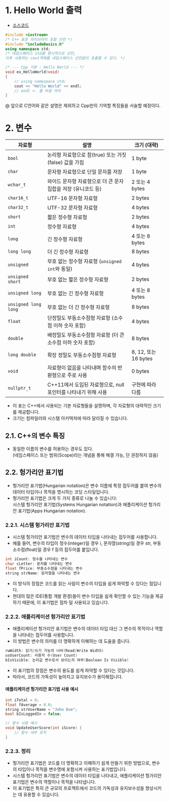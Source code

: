 # 1. Hello World 출력
- [소스코드](../project_Basics/source/includeBasics.cpp#L1)
```cpp
#include <iostream>
/* C++ 표준 라이브러리 포함 선언 */
#include "includeBasics.h"
using namespace std;
/* 네임스페이스 std를 명시적으로 선언,
이후 사용하는 cout객체를 네임스페이스 선언없이 호출할 수 있다. */

/* --- Cpp 기본 : Hello World --- */
void ex_HelloWorld(void)
{
    // using namespace std;
    cout << "Hello World" << endl;
    // endl <- 줄 바꿈 의미
}
```
@ 앞으로 C언어와 같은 설명은 제외하고 Cpp만의 기억할 특징들을 서술할 예정이다.

# 2. 변수
| 자료형                 | 설명                                                                           | 크기 (대략)            |
|------------------------|--------------------------------------------------------------------------------|------------------------|
| `bool`                 | 논리형 자료형으로 참(true) 또는 거짓(false) 값을 가짐                           | 1 byte                 |
| `char`                 | 문자형 자료형으로 단일 문자를 저장                                              | 1 byte                 |
| `wchar_t`              | 와이드 문자형 자료형으로 더 큰 문자 집합을 저장 (유니코드 등)                   | 2 또는 4 bytes         |
| `char16_t`             | UTF-16 문자형 자료형                                                            | 2 bytes                |
| `char32_t`             | UTF-32 문자형 자료형                                                            | 4 bytes                |
| `short`                | 짧은 정수형 자료형                                                              | 2 bytes                |
| `int`                  | 정수형 자료형                                                                   | 4 bytes                |
| `long`                 | 긴 정수형 자료형                                                                | 4 또는 8 bytes         |
| `long long`            | 더 긴 정수형 자료형                                                             | 8 bytes                |
| `unsigned`             | 부호 없는 정수형 자료형 (`unsigned int`와 동일)                                 | 4 bytes                |
| `unsigned short`       | 부호 없는 짧은 정수형 자료형                                                    | 2 bytes                |
| `unsigned long`        | 부호 없는 긴 정수형 자료형                                                      | 4 또는 8 bytes         |
| `unsigned long long`   | 부호 없는 더 긴 정수형 자료형                                                   | 8 bytes                |
| `float`                | 단정밀도 부동소수점형 자료형 (소수점 이하 숫자 포함)                             | 4 bytes                |
| `double`               | 배정밀도 부동소수점형 자료형 (더 큰 소수점 이하 숫자 포함)                       | 8 bytes                |
| `long double`          | 확장 정밀도 부동소수점형 자료형                                                 | 8, 12, 또는 16 bytes   |
| `void`                 | 자료형이 없음을 나타내며 함수의 반환형으로 주로 사용                             | 0 bytes                |
| `nullptr_t`            | C++11에서 도입된 자료형으로, null 포인터를 나타내기 위해 사용                    | 구현에 따라 다름       |
- 이 표는 C++에서 사용되는 기본 자료형들을 설명하며, 각 자료형의 대략적인 크기를 제공합니다.
- 크기는 컴파일러와 시스템 아키텍처에 따라 달라질 수 있습니다.
## 2.1. C++의 변수 특징
- 동일한 이름의 변수를 허용하는 경우도 있다.<br/>(네임스페이스 또는 범위(Scope)라는 개념을 통해 해결 가능, 단 권장하지 않음)
## 2.2. 헝가리안 표기법
- 헝가리안 표기법(Hungarian notation)은 변수 이름에 특정 접두어를 붙여 변수의 데이터 타입이나 목적을 명시하는 코딩 스타일입니다.
- 헝가리안 표기법은 크게 두 가지 종류로 나눌 수 있습니다: <br/>시스템 헝가리안 표기법(Systems Hungarian notation)과 애플리케이션 헝가리안 표기법(Apps Hungarian notation).

### 2.2.1. 시스템 헝가리안 표기법
- 시스템 헝가리안 표기법은 변수의 데이터 타입을 나타내는 접두어를 사용합니다.
- 예를 들어, 변수의 타입이 정수(integer)일 경우 i, 문자열(string)일 경우 str, 부동소수점(float)일 경우 f 등의 접두어를 붙입니다.
```c
int iCount: 정수를 나타내는 변수
char cLetter: 문자를 나타내는 변수
float fPrice: 부동소수점을 나타내는 변수
string strName: 문자열을 나타내는 변수
```
- 이 방식의 장점은 코드를 읽는 사람이 변수의 타입을 쉽게 파악할 수 있다는 점입니다.
- 현대의 많은 IDE(통합 개발 환경)들이 변수 타입을 쉽게 확인할 수 있는 기능을 제공하기 때문에, 이 표기법은 점차 덜 사용되고 있습니다.

### 2.2.2. 애플리케이션 헝가리안 표기법
- 애플리케이션 헝가리안 표기법은 변수의 데이터 타입 대신 그 변수의 목적이나 역할을 나타내는 접두어를 사용합니다.
- 이 방법은 변수의 의미를 더 명확하게 이해하는 데 도움을 줍니다.
```c
rwWidth: 읽기/쓰기 가능의 너비(Read/Write Width)
usUserCount: 사용자 수(User Count)
bIsVisible: 논리값 변수로서 보이는지 여부(Boolean Is Visible)
```
- 이 표기법의 장점은 변수의 용도를 쉽게 파악할 수 있다는 것입니다.
- 따라서, 코드의 가독성이 높아지고 유지보수가 용이해집니다.

#### 애플리케이션 헝가리안 표기법 사용 예시
```c
int iTotal = 0;
float fAverage = 0.0;
string strUserName = "John Doe";
bool bIsLoggedIn = false;

// 함수 사용 예시
void UpdateUserScore(int iScore) {
    // 함수 내부 로직
}
```
### 2.2.3. 정리
- 헝가리안 표기법은 코드를 더 명확하고 이해하기 쉽게 만들기 위한 방법으로, 변수의 타입이나 목적을 변수명에 포함시켜 사용하는 표기법입니다.
- 시스템 헝가리안 표기법은 변수의 데이터 타입을 나타내고, 애플리케이션 헝가리안 표기법은 변수의 역할이나 목적을 나타냅니다.
- 이 표기법은 특히 큰 규모의 프로젝트에서 코드의 가독성과 유지보수성을 향상시키는 데 유용할 수 있습니다.







